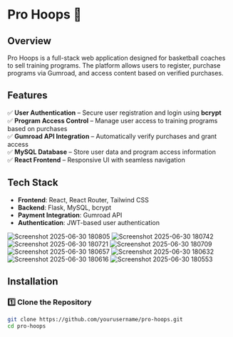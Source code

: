 # Pro Hoops 🏀

## Overview  
Pro Hoops is a full-stack web application designed for basketball coaches to sell training programs. The platform allows users to register, purchase programs via Gumroad, and access content based on verified purchases.  

## Features  
✅ **User Authentication** – Secure user registration and login using **bcrypt**  
✅ **Program Access Control** – Manage user access to training programs based on purchases  
✅ **Gumroad API Integration** – Automatically verify purchases and grant access  
✅ **MySQL Database** – Store user data and program access information  
✅ **React Frontend** – Responsive UI with seamless navigation  

## Tech Stack  
- **Frontend**: React, React Router, Tailwind CSS  
- **Backend**: Flask, MySQL, bcrypt  
- **Payment Integration**: Gumroad API  
- **Authentication**: JWT-based user authentication  

![Screenshot 2025-06-30 180805](https://github.com/user-attachments/assets/98718fdc-6ec1-4004-b33a-72f7bdb1ace4)
![Screenshot 2025-06-30 180742](https://github.com/user-attachments/assets/6ab2d8f1-e7d6-4876-892e-2e48ed5c375d)
![Screenshot 2025-06-30 180721](https://github.com/user-attachments/assets/b093093e-40da-483f-b081-33a9493c89bc)
![Screenshot 2025-06-30 180709](https://github.com/user-attachments/assets/06d5bfbf-dc9e-4f6d-9863-be877ccce7f7)
![Screenshot 2025-06-30 180657](https://github.com/user-attachments/assets/4d92b84d-9423-4ca2-835f-5a4f3ea43ba6)
![Screenshot 2025-06-30 180632](https://github.com/user-attachments/assets/bd8a5104-c301-4573-bc0f-b918b566ab05)
![Screenshot 2025-06-30 180616](https://github.com/user-attachments/assets/900105f5-4824-478c-bf7f-ac9de2d5ebf6)
![Screenshot 2025-06-30 180553](https://github.com/user-attachments/assets/a24a5f96-b0cc-410e-8d3f-af62c2f26533)

## Installation  

### **1️⃣ Clone the Repository**  
```bash
git clone https://github.com/yourusername/pro-hoops.git
cd pro-hoops

